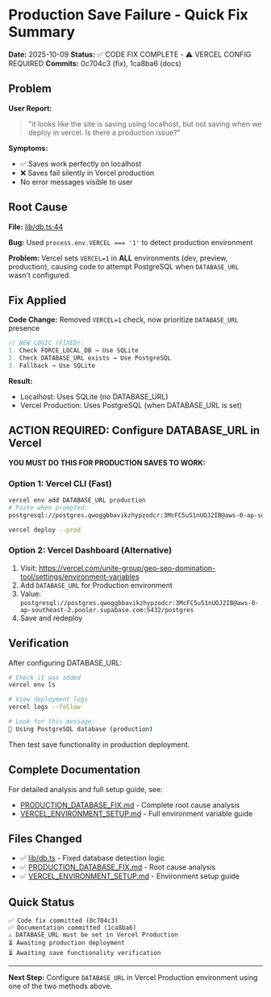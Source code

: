 # Production Save Failure - Quick Fix Summary

**Date:** 2025-10-09
**Status:** ✅ CODE FIX COMPLETE - ⚠️ VERCEL CONFIG REQUIRED
**Commits:** 0c704c3 (fix), 1ca8ba6 (docs)

## Problem

**User Report:**
> "it looks like the site is saving using localhost, but not saving when we deploy in vercel. Is there a production issue?"

**Symptoms:**
- ✅ Saves work perfectly on localhost
- ❌ Saves fail silently in Vercel production
- No error messages visible to user

## Root Cause

**File:** [lib/db.ts:44](lib/db.ts#L44)

**Bug:** Used `process.env.VERCEL === '1'` to detect production environment

**Problem:** Vercel sets `VERCEL=1` in **ALL** environments (dev, preview, production), causing code to attempt PostgreSQL when `DATABASE_URL` wasn't configured.

## Fix Applied

**Code Change:** Removed `VERCEL=1` check, now prioritize `DATABASE_URL` presence

```typescript
// NEW LOGIC (FIXED):
1. Check FORCE_LOCAL_DB → Use SQLite
2. Check DATABASE_URL exists → Use PostgreSQL
3. Fallback → Use SQLite
```

**Result:**
- Localhost: Uses SQLite (no DATABASE_URL)
- Vercel Production: Uses PostgreSQL (when DATABASE_URL is set)

## ACTION REQUIRED: Configure DATABASE_URL in Vercel

**YOU MUST DO THIS FOR PRODUCTION SAVES TO WORK:**

### Option 1: Vercel CLI (Fast)

```bash
vercel env add DATABASE_URL production
# Paste when prompted:
postgresql://postgres.qwoggbbavikzhypzodcr:3McFC5u51nUOJ2IB@aws-0-ap-southeast-2.pooler.supabase.com:5432/postgres

vercel deploy --prod
```

### Option 2: Vercel Dashboard (Alternative)

1. Visit: https://vercel.com/unite-group/geo-seo-domination-tool/settings/environment-variables
2. Add `DATABASE_URL` for Production environment
3. Value: `postgresql://postgres.qwoggbbavikzhypzodcr:3McFC5u51nUOJ2IB@aws-0-ap-southeast-2.pooler.supabase.com:5432/postgres`
4. Save and redeploy

## Verification

After configuring DATABASE_URL:

```bash
# Check it was added
vercel env ls

# View deployment logs
vercel logs --follow

# Look for this message:
🔧 Using PostgreSQL database (production)
```

Then test save functionality in production deployment.

## Complete Documentation

For detailed analysis and full setup guide, see:

- [PRODUCTION_DATABASE_FIX.md](PRODUCTION_DATABASE_FIX.md) - Complete root cause analysis
- [VERCEL_ENVIRONMENT_SETUP.md](VERCEL_ENVIRONMENT_SETUP.md) - Full environment variable guide

## Files Changed

- ✅ [lib/db.ts](lib/db.ts) - Fixed database detection logic
- ✅ [PRODUCTION_DATABASE_FIX.md](PRODUCTION_DATABASE_FIX.md) - Root cause analysis
- ✅ [VERCEL_ENVIRONMENT_SETUP.md](VERCEL_ENVIRONMENT_SETUP.md) - Environment setup guide

## Quick Status

```
✅ Code fix committed (0c704c3)
✅ Documentation committed (1ca8ba6)
⚠️ DATABASE_URL must be set in Vercel Production
⏳ Awaiting production deployment
⏳ Awaiting save functionality verification
```

---

**Next Step:** Configure `DATABASE_URL` in Vercel Production environment using one of the two methods above.
